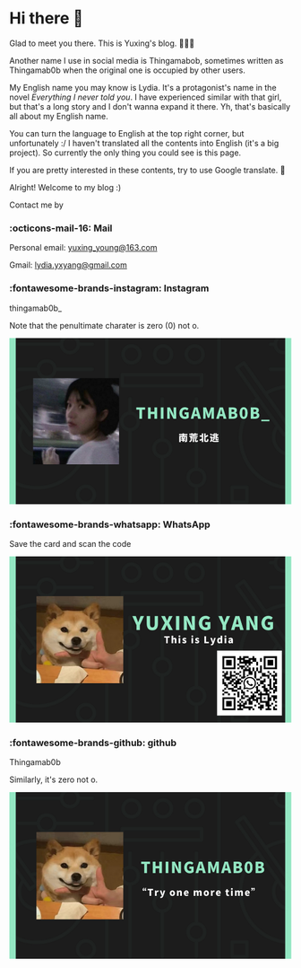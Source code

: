 # Hi there 👋

Glad to meet you there. This is Yuxing's blog. 👩🏻‍💻

Another name I use in social media is Thingamabob, sometimes written as Thingamab0b when the original one is occupied by other users.

My English name you may know is Lydia. It's a protagonist's name in the novel *Everything I never told you*. I have experienced similar with that girl, but that's a long story and I don't wanna expand it there. Yh, that's basically all about my English name.

You can turn the language to English at the top right corner, but unfortunately :/ I haven't translated all the contents into English (it's a big project). So currently the only thing you could see is this page.

If you are pretty interested in these contents, try to use Google translate. 👀

Alright! Welcome to my blog :) 

Contact me by
### :octicons-mail-16: Mail
Personal email: yuxing_young@163.com

Gmail: lydia.yxyang@gmail.com

### :fontawesome-brands-instagram: Instagram
thingamab0b_

Note that the penultimate charater is zero (0) not o.

[![](card/ins.png)](https://www.instagram.com/thingamab0b_/)

### :fontawesome-brands-whatsapp: WhatsApp 
Save the card and scan the code

![](card/whatsapp.png)

### :fontawesome-brands-github: github
Thingamab0b

Similarly, it's zero not o.

[![](card/github.png)](https://github.com/Thingamab0b)



